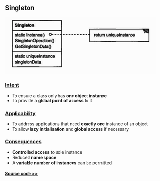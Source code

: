 ## Singleton

<img src="singleton.png" alt="Singleton" width=500px /> 

### [Intent](#)
- To ensure a class only has **one object instance**
- To provide a **global point of access** to it 

### [Applicability](#)
- To address applications that need **exactly one** instance of an object
- To allow **lazy initialisation** and **global access** if necessary

### [Consequences](#)
- **Controlled access** to sole instance
- Reduced **name space**
- A **variable number of instances** can be permitted

#### [Source code >>](singleton/)
